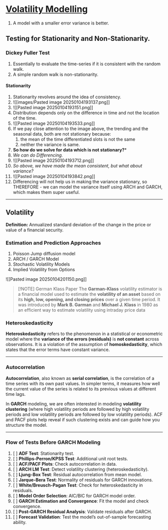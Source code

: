# [Volatility Modelling](https://www.youtube.com/watch?v=cDlbEQz1PQk&t=108s)

1. A model with a smaller error variance is better.

## Testing for Stationarity and Non-Stationarity.

### Dickey Fuller Test

1. Essentially to evaluate the time-series if it is consistent with the random walk.
2. A simple random walk is non-stationarity.

#### Stationarity

1. Stationarity revolves around the idea of consistency.
2. ![[images/Pasted image 20250104193137.png]]
3. ![[Pasted image 20250104193151.png]]
4. Distribution depends only on the difference in time and not the location of the time.
5. ![[Pasted image 20250104193533.png]]
6. If we pay close attention to the image above, the trending and the seasonal data, both are not stationary because:
	1. the mean of the time differentiated slots is not the same
	2. neither the variance is same.
7. **So how do we solve for data which is not stationary?***
8. *We can do Differencing.*
9. ![[Pasted image 20250104193712.png]]
10. *So above, we have made the mean consistent, but what about variance?*
11. ![[Pasted image 20250104193842.png]]
12. Differencing will not help us in making the variance stationary, so THEREFORE - we can model the variance itself using ARCH and GARCH, which makes them super useful.

---
## Volatility

**Definition:** Annualized standard deviation of the change in the price or value of a financial security.
### Estimation and Prediction Approaches

1. Poisson Jump diffusion model
2. ARCH / GARCH Model
3. Stochastic Volatility Models
4. Implied Volatility from Options

![[Pasted image 20250104201150.png]]


> [!NOTE] German Klass Paper
> The **Garman-Klass** volatility estimator is a financial model used to estimate the **volatility of an asset** based on its **high, low, opening, and closing prices** over a given time period. It was introduced by **Mark B. Garman** and **Michael J. Klass** in 1980 as an efficient way to estimate volatility using intraday price data

### Heteroskedasticity
**Heteroskedasticity** refers to the phenomenon in a statistical or econometric model where the **variance of the errors (residuals)** is **not constant** across observations. It is a violation of the assumption of **homoskedasticity**, which states that the error terms have constant variance.

---
### Autocorrelation
**Autocorrelation**, also known as **serial correlation**, is the correlation of a time series with its own past values. In simpler terms, it measures how well the current value of the series is related to its previous values at different time lags.

In **GARCH** modeling, we are often interested in modeling **volatility clustering** (where high volatility periods are followed by high volatility periods and low volatility periods are followed by low volatility periods). ACF and PACF plots help reveal if such clustering exists and can guide how you structure the model.

---
### Flow of Tests Before GARCH Modeling

1. [ ] **ADF Test**: Stationarity test.
2. [ ] **Phillips-Perron/KPSS Test**: Additional unit root tests.
3. [ ] **ACF/PACF Plots**: Check autocorrelation in data.
4. [ ] **ARCH LM Test**: Detect volatility clustering (heteroskedasticity).
5. [ ] **Ljung-Box Test**: Residual autocorrelation from mean model.
6. [ ] **Jarque-Bera Test**: Normality of residuals for GARCH innovations.
7. [ ] **White/Breusch-Pagan Test**: Check for heteroskedasticity in residuals.
8. [ ] **Model Order Selection**: AIC/BIC for GARCH model order.
9. [ ] **GARCH Estimation and Convergence**: Fit the model and check convergence.
10. [ ] **Post-GARCH Residual Analysis**: Validate residuals after GARCH.
11. [ ] **Forecast Validation**: Test the model’s out-of-sample forecasting ability.